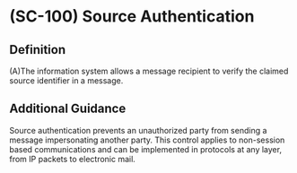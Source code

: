
# (SC-100) Source Authentication

## Definition

(A)The information system allows a message recipient to verify the claimed source identifier in a message.

## Additional Guidance

Source authentication prevents an unauthorized party from sending a message impersonating another party. This control applies to non-session based communications and can be implemented in protocols at any layer, from IP packets to electronic mail.
